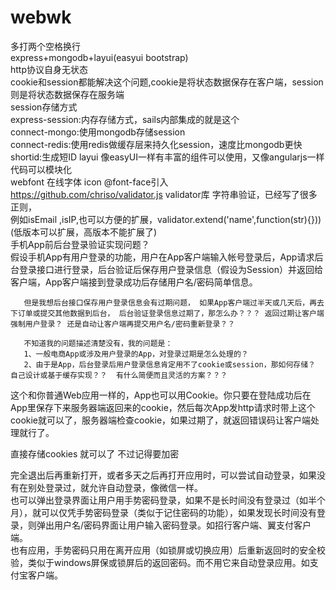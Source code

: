 # webwk
多打两个空格换行  
express+mongodb+layui(easyui bootstrap)  
http协议自身无状态  
cookie和session都能解决这个问题,cookie是将状态数据保存在客户端，session则是将状态数据保存在服务端  
session存储方式  
express-session:内存存储方式，sails内部集成的就是这个  
connect-mongo:使用mongodb存储session  
connect-redis:使用redis做缓存层来持久化session，速度比mongodb更快  
shortid:生成短ID 
layui 像easyUI一样有丰富的组件可以使用，又像angularjs一样代码可以模块化  
webfont 在线字体 icon  @font-face引入  
https://github.com/chriso/validator.js validator库 字符串验证，已经写了很多正则，  
例如isEmail ,isIP,也可以方便的扩展，validator.extend('name',function(str){}))(低版本可以扩展，高版本不能扩展了)  
手机App前后台登录验证实现问题？  
       假设手机App有用户登录的功能，用户在App客户端输入帐号登录后，App请求后台登录接口进行登录，后台验证后保存用户登录信息（假设为Session）并返回给客户端，App客户端接到登录成功后存储用户名/密码简单信息。 
      
       但是我想后台接口保存用户登录信息会有过期问题， 如果App客户端过半天或几天后，再去下订单或提交其他数据到后台， 后台验证登录信息过期了，那怎么办？？？ 返回过期让客户端强制用户登录？ 还是自动让客户端再提交用户名/密码重新登录？？              
       
       不知道我的问题描述清楚没有，我的问题是：              
       1、一般电商App或涉及用户登录的App，对登录过期是怎么处理的？ 
       2、由于是App，后台登录后用户登录信息肯定用不了cookie或session，那如何存储？ 自己设计或基于缓存实现？？  有什么简便而且灵活的方案？？？              
这个和你普通Web应用一样的，App也可以用Cookie。你只要在登陆成功后在App里保存下来服务器端返回来的cookie，然后每次App发http请求时带上这个cookie就可以了，服务器端检查cookie，如果过期了，就返回错误码让客户端处理就行了。

直接存储cookies 就可以了 不过记得要加密

完全退出后再重新打开，或者多天之后再打开应用时，可以尝试自动登录，如果没有在别处登录过，就允许自动登录，像微信一样。  
也可以弹出登录界面让用户用手势密码登录，如果不是长时间没有登录过（如半个月），就可以仅凭手势密码登录（类似于记住密码的功能），如果发现长时间没有登录，则弹出用户名/密码界面让用户输入密码登录。如招行客户端、翼支付客户端。  
也有应用，手势密码只用在离开应用（如锁屏或切换应用）后重新返回时的安全校验，类似于windows屏保或锁屏后的返回密码。而不用它来自动登录应用。如支付宝客户端。  
 

